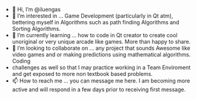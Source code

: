 - 👋 Hi, I’m @iluengas
- 👀 I’m interested in ... Game Development (particularly in Qt atm), bettering myself in Algorithms such as path finding Algorithms and Sorting Algorithms.
- 🌱 I’m currently learning ... how to code in Qt creator to create cool unoriginal or very unique arcade like games. More than happy to share.
- 💞️ I’m looking to collaborate on ... any project that sounds Awesome like video games and or making predictions using mathematical algorithms. Coding 
- challenges as well so that I may practice working in a Team Enviroment and get exposed to more non textbook based problems.
- 📫 How to reach me ... you can message me here. I am becoming more active and will respond in a few days prior to receiving first message.

<!---
iluengas/iluengas is a ✨ special ✨ repository because its `README.md` (this file) appears on your GitHub profile.
You can click the Preview link to take a look at your changes.
--->
